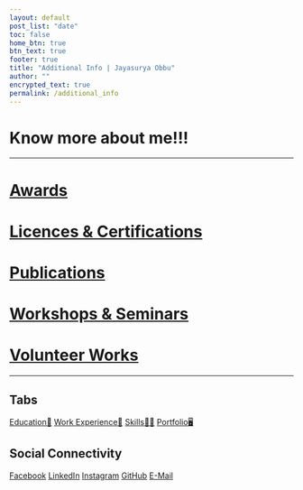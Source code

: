 ```yaml
---
layout: default
post_list: "date"
toc: false
home_btn: true
btn_text: true
footer: true
title: "Additional Info | Jayasurya Obbu"
author: ""
encrypted_text: true
permalink: /additional_info
---
```


# **Know more about me!!!**

***
# **[Awards](awards.md)**
# **[Licences & Certifications](academic_portfolio.md)**
# **[Publications](academic_portfolio.md)**
# **[Workshops & Seminars](academic_portfolio.md)**
# **[Volunteer Works](academic_portfolio.md)**
***

## Tabs

[Education📖](education.md) [Work Experience💼](work-experience.md) [Skills🤹🏼](skills.md) [Portfolio🖥️](portfolio.md)

## Social Connectivity

[Facebook](https://www.facebook.com/jayasurya.obbu/) [LinkedIn](https://www.linkedin.com/in/jayasurya-obbu/) [Instagram](https://www.instagram.com/mr__circuit/) [GitHub](https://github.com/mr-circuit) [E-Mail]( mailto:hello@jayasurya.me) 